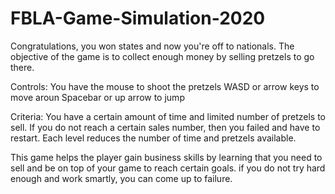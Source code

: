 # FBLA-Game-Simulation-2020

Congratulations, you won states and now you're off to nationals. The objective of the game is to collect enough money by selling pretzels to go there.

Controls:
You have the mouse to shoot the pretzels
WASD or arrow keys to move aroun
Spacebar or up arrow to jump

Criteria:
You have a certain amount of time and limited number of pretzels to sell. If you do not reach a certain sales number, then you failed and have to restart. Each level reduces the number of time and pretzels available.

This game helps the player gain business skills by learning that you need to sell and be on top of your game to reach certain goals. if you do not try hard enough and work smartly, you can come up to failure.

